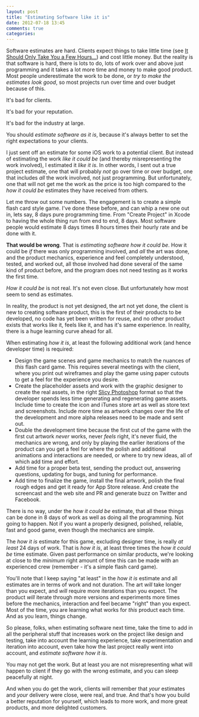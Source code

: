 ```yaml
---
layout: post
title: "Estimating Software like it is"
date: 2012-07-18 13:45
comments: true
categories: 
---
```


Software estimates are hard. Clients expect things to take little time (see [It Should Only Take You a Few Hours...](http://hiltmon.com/blog/2012/01/11/it-should-only-take-you-a-few-hours-dot-dot-dot/)) and cost little money. But the reality is that software is hard, there is lots to do, lots of work over and above just programming and it takes a lot more time and money to make good product. Most people underestimate the work to be done, or *try to make the estimates look good*, so most projects run over time and over budget because of this.

It's bad for clients.

It's bad for your reputation.

It's bad for the industry at large.

You should *estimate software as it is*, because it's always better to set the right expectations to your clients.

I just sent off an estimate for some iOS work to a potential client. But instead of estimating the work *like it could be* (and thereby misrepresenting the work involved), I estimated it *like it is*. In other words, I sent out a true project estimate, one that will probably *not* go over time or over budget, one that includes *all* the work involved, not just programming. But unfortunately, one that will not get me the work as the price is too high compared to the *how it could be* estimates they have received from others.

Let me throw out some numbers. The engagement is to create a simple flash card style game. I've done these before, and can whip a new one out in, lets say, 8 days pure programming time. From "Create Project" in Xcode to having the whole thing run from end to end, 8 days. Most software people would estimate 8 days times 8 hours times their hourly rate and be done with it.

**That would be wrong**. That is *estimating software how it could be*. How it could be *if* there was only programming involved, and *all* the art was done, and the product mechanics, experience and feel completely understood, tested, and worked out, all those involved had done several of the same kind of product before, and the program does not need testing as it works the first time. 

*How it could be* is not real. It's not even close. But unfortunately how most seem to send as estimates.

In reality, the product is not yet designed, the art not yet done, the client is new to creating software product, this is the first of their products to be developed, no code has yet been written for reuse, and no other product exists that works like it, feels like it, and has it's same experience. In reality, there is a huge learning curve ahead for all. 

When estimating *how it is*, at least the following additional work (and hence developer time) is required:

* Design the game scenes and game mechanics to match the nuances of *this* flash card game. This requires several meetings with the client, where you print out wireframes and play the game using paper cutouts to get a feel for the experience you desire.
* Create the placeholder assets and work with the graphic designer to create the real assets, in the right [Slicy Photoshop](http://hiltmon.com/blog/2012/07/11/layer-cake-photoshop-artwork/) format so that the developer spends less time generating and regenerating game assets. Include time to create the icon and iTunes store art as well as store text and screenshots. Include more time as artwork changes over the life of the development and more alpha releases need to be made and sent out.
* Double the development time because the first cut of the game with the first cut artwork *never* works, never *feels* right, it's never fluid, the mechanics are wrong, and only by playing the earlier iterations of the product can you get a feel for where the polish and additional animations and interactions are needed, or where to try new ideas, all of which add time and effort.
* Add time for a proper beta test, sending the product out, answering questions, updating for bugs, and tuning for performance.
* Add time to finalize the game, install the final artwork, polish the final rough edges and get it ready for App Store release. And create the screencast and the web site and PR and generate buzz on Twitter and Facebook.

There is no way, under the *how it could be* estimate, that all these things can be done in 8 days of work as well as doing all the programming. Not going to happen. Not if you want a properly designed, polished, reliable, fast and good game, even though the mechanics are simple.

The *how it is* estimate for this game, excluding designer time, is really *at least* 24 days of work. That is *how it is*, at least three times the *how it could be* time estimate. Given past performance on similar products, we're looking at close to the *minimum* right amount of time this can be made with an experienced crew (remember - it's a simple flash card game).

You'll note that I keep saying "at least" in the *how it is* estimate and all estimates are in terms of work and not duration. The art *will* take longer than you expect, and *will* require more iterations than you expect.  The product *will* iterate through more versions and experiments more times before the mechanics, interaction and feel became "right" than you expect. Most of the time, you are learning what works for *this* product each time. And as you learn, things change.

So please, folks, when estimating software next time, take the time to add in all the peripheral stuff that increases work on the project like design and testing, take into account the learning experience, take experimentation and iteration into account, even take how the last project really went into account, and *estimate software how it is*.

You may not get the work. But at least you are not misrepresenting what will happen to client if they go with the wrong estimate, and you can sleep peacefully at night.

And when you do get the work, clients will remember that *your* estimates and *your* delivery were close, were real, and true. And that's how you build a better reputation for yourself, which leads to more work, and more great products, and more delighted customers.
